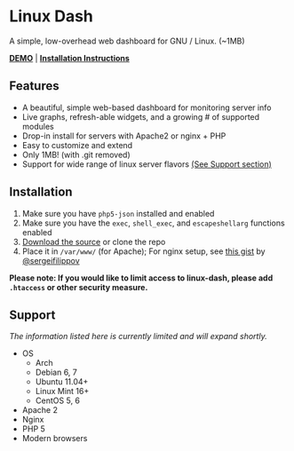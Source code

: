 # Linux Dash

A simple, low-overhead web dashboard for GNU / Linux. (~1MB)

[**DEMO**](http://linuxdash.afaqtariq.com/demo.html) | [**Installation Instructions**](#installation)

## Features
* A beautiful, simple web-based dashboard for monitoring server info
* Live graphs, refresh-able widgets, and a growing # of supported modules 
* Drop-in install for servers with Apache2 or nginx + PHP 
* Easy to customize and extend
* Only 1MB! (with .git removed)
* Support for wide range of linux server flavors [(See Support section)](#support)

## Installation

1. Make sure you have `php5-json` installed and enabled
2. Make sure you have the `exec`, `shell_exec`, and `escapeshellarg` functions enabled
3. [Download the source](https://github.com/afaqurk/linux-dash/archive/master.zip) or clone the repo 
4. Place it in `/var/www/` (for Apache); For nginx setup, see [this gist](https://gist.github.com/sergeifilippov/8909839) by [@sergeifilippov](https://github.com/sergeifilippov)

**Please note: If you would like to limit access to linux-dash, please add
`.htaccess` or other security measure.**

## Support

*The information listed here is currently limited and will expand shortly.*

* OS
    * Arch
    * Debian 6, 7
    * Ubuntu 11.04+
    * Linux Mint 16+
    * CentOS 5, 6
* Apache 2
* Nginx
* PHP 5
* Modern browsers
